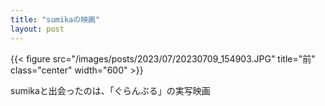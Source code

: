 ```yaml
---
title: "sumikaの映画"
layout: post
---
```



{{< figure src="/images/posts/2023/07/20230709_154903.JPG" title="前" class="center" width="600" >}}

sumikaと出会ったのは、「ぐらんぶる」の実写映画
